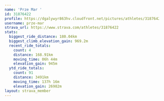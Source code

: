 ```yaml
---
name: 'Prze Mar '
id: 31876422
profile: https://dgalywyr863hv.cloudfront.net/pictures/athletes/31876422/22548952/4/large.jpg
username: prze-mar
strava_url: https://www.strava.com/athletes/31876422
stats:
  biggest_ride_distance: 180.04km
  biggest_climb_elevation_gain: 969.2m
  recent_ride_totals:
    count: 4
    distance: 168.91km
    moving_time: 06h 44m
    elevation_gain: 945m
  ytd_ride_totals:
    count: 91
    distance: 3491km
    moving_time: 137h 16m
    elevation_gain: 26982m
layout: strava_member
--- 
```

